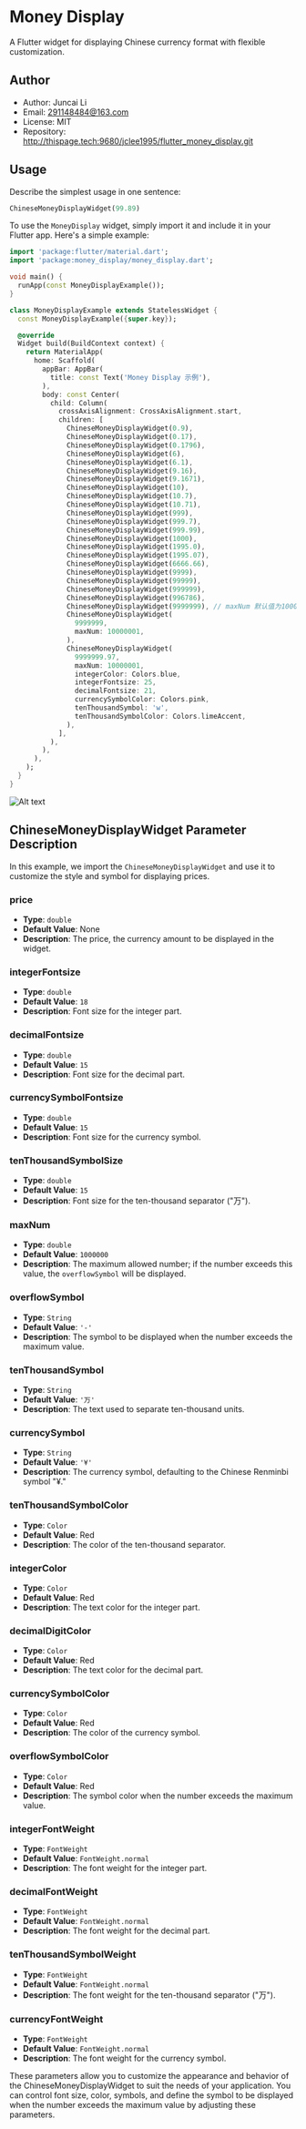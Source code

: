 
# Money Display

A Flutter widget for displaying Chinese currency format with flexible customization.

## Author

- Author: Juncai Li
- Email: 291148484@163.com
- License: MIT
- Repository: http://thispage.tech:9680/jclee1995/flutter_money_display.git

## Usage

Describe the simplest usage in one sentence:

```dart
ChineseMoneyDisplayWidget(99.89)
```

To use the `MoneyDisplay` widget, simply import it and include it in your Flutter app. Here's a simple example:

```dart
import 'package:flutter/material.dart';
import 'package:money_display/money_display.dart';

void main() {
  runApp(const MoneyDisplayExample());
}

class MoneyDisplayExample extends StatelessWidget {
  const MoneyDisplayExample({super.key});

  @override
  Widget build(BuildContext context) {
    return MaterialApp(
      home: Scaffold(
        appBar: AppBar(
          title: const Text('Money Display 示例'),
        ),
        body: const Center(
          child: Column(
            crossAxisAlignment: CrossAxisAlignment.start,
            children: [
              ChineseMoneyDisplayWidget(0.9),
              ChineseMoneyDisplayWidget(0.17),
              ChineseMoneyDisplayWidget(0.1796),
              ChineseMoneyDisplayWidget(6),
              ChineseMoneyDisplayWidget(6.1),
              ChineseMoneyDisplayWidget(9.16),
              ChineseMoneyDisplayWidget(9.1671),
              ChineseMoneyDisplayWidget(10),
              ChineseMoneyDisplayWidget(10.7),
              ChineseMoneyDisplayWidget(10.71),
              ChineseMoneyDisplayWidget(999),
              ChineseMoneyDisplayWidget(999.7),
              ChineseMoneyDisplayWidget(999.99),
              ChineseMoneyDisplayWidget(1000),
              ChineseMoneyDisplayWidget(1995.0),
              ChineseMoneyDisplayWidget(1995.07),
              ChineseMoneyDisplayWidget(6666.66),
              ChineseMoneyDisplayWidget(9999),
              ChineseMoneyDisplayWidget(99999),
              ChineseMoneyDisplayWidget(999999),
              ChineseMoneyDisplayWidget(996786),
              ChineseMoneyDisplayWidget(9999999), // maxNum 默认值为10000
              ChineseMoneyDisplayWidget(
                9999999,
                maxNum: 10000001,
              ),
              ChineseMoneyDisplayWidget(
                9999999.97,
                maxNum: 10000001,
                integerColor: Colors.blue,
                integerFontsize: 25,
                decimalFontsize: 21,
                currencySymbolColor: Colors.pink,
                tenThousandSymbol: 'w',
                tenThousandSymbolColor: Colors.limeAccent,
              ),
            ],
          ),
        ),
      ),
    );
  }
}
```

![Alt text](example_yqB2iNalbc.png)

## ChineseMoneyDisplayWidget Parameter Description

In this example, we import the `ChineseMoneyDisplayWidget` and use it to customize the style and symbol for displaying prices.

### price

- **Type**: `double`
- **Default Value**: None
- **Description**: The price, the currency amount to be displayed in the widget.

### integerFontsize

- **Type**: `double`
- **Default Value**: `18`
- **Description**: Font size for the integer part.

### decimalFontsize

- **Type**: `double`
- **Default Value**: `15`
- **Description**: Font size for the decimal part.

### currencySymbolFontsize

- **Type**: `double`
- **Default Value**: `15`
- **Description**: Font size for the currency symbol.

### tenThousandSymbolSize

- **Type**: `double`
- **Default Value**: `15`
- **Description**: Font size for the ten-thousand separator ("万").

### maxNum

- **Type**: `double`
- **Default Value**: `1000000`
- **Description**: The maximum allowed number; if the number exceeds this value, the `overflowSymbol` will be displayed.

### overflowSymbol

- **Type**: `String`
- **Default Value**: `'-'`
- **Description**: The symbol to be displayed when the number exceeds the maximum value.

### tenThousandSymbol

- **Type**: `String`
- **Default Value**: `'万'`
- **Description**: The text used to separate ten-thousand units.

### currencySymbol

- **Type**: `String`
- **Default Value**: `'¥'`
- **Description**: The currency symbol, defaulting to the Chinese Renminbi symbol "¥."

### tenThousandSymbolColor

- **Type**: `Color`
- **Default Value**: Red
- **Description**: The color of the ten-thousand separator.

### integerColor

- **Type**: `Color`
- **Default Value**: Red
- **Description**: The text color for the integer part.

### decimalDigitColor

- **Type**: `Color`
- **Default Value**: Red
- **Description**: The text color for the decimal part.

### currencySymbolColor

- **Type**: `Color`
- **Default Value**: Red
- **Description**: The color of the currency symbol.

### overflowSymbolColor

- **Type**: `Color`
- **Default Value**: Red
- **Description**: The symbol color when the number exceeds the maximum value.

### integerFontWeight

- **Type**: `FontWeight`
- **Default Value**: `FontWeight.normal`
- **Description**: The font weight for the integer part.

### decimalFontWeight

- **Type**: `FontWeight`
- **Default Value**: `FontWeight.normal`
- **Description**: The font weight for the decimal part.

### tenThousandSymbolWeight

- **Type**: `FontWeight`
- **Default Value**: `FontWeight.normal`
- **Description**: The font weight for the ten-thousand separator ("万").

### currencyFontWeight

- **Type**: `FontWeight`
- **Default Value**: `FontWeight.normal`
- **Description**: The font weight for the currency symbol.

These parameters allow you to customize the appearance and behavior of the ChineseMoneyDisplayWidget to suit the needs of your application. You can control font size, color, symbols, and define the symbol to be displayed when the number exceeds the maximum value by adjusting these parameters.